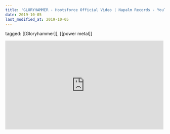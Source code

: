 ```yaml
---
title: 'GLORYHAMMER - Hootsforce Official Video | Napalm Records - YouTube'
date: 2019-10-05
last_modified_at: 2019-10-05
---
```

tagged: [[Gloryhammer]], [[power metal]]
<iframe allow="accelerometer; autoplay; clipboard-write; encrypted-media; gyroscope; picture-in-picture" allowfullscreen="" frameborder="0" height="281" id="youtube_iframe" src="https://www.youtube.com/embed/BkUAzcja74Y?feature=oembed&amp;enablejsapi=1&amp;origin=https://safe.txmblr.com&amp;wmode=opaque" width="500"></iframe>